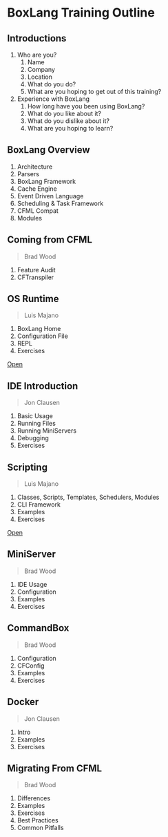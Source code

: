 # BoxLang Training Outline

## Introductions

1. Who are you?
   1. Name
   2. Company
   3. Location
   4. What do you do?
   5. What are you hoping to get out of this training?
1. Experience with BoxLang
    1. How long have you been using BoxLang?
    2. What do you like about it?
    3. What do you dislike about it?
    4. What are you hoping to learn?

## BoxLang Overview

1. Architecture
2. Parsers
3. BoxLang Framework
4. Cache Engine
5. Event Driven Language
6. Scheduling & Task Framework
7. CFML Compat
8. Modules

## Coming from CFML

> Brad Wood

1. Feature Audit
2. CFTranspiler

## OS Runtime

> Luis Majano

1. BoxLang Home
2. Configuration File
3. REPL
4. Exercises

[Open](steps/os-runtime.md)

## IDE Introduction

> Jon Clausen

1. Basic Usage
2. Running Files
3. Running MiniServers
4. Debugging
5. Exercises

## Scripting

> Luis Majano

1. Classes, Scripts, Templates, Schedulers, Modules
2. CLI Framework
3. Examples
4. Exercises

[Open](steps/scripting.md)

## MiniServer

> Brad Wood

1. IDE Usage
2. Configuration
3. Examples
4. Exercises

## CommandBox

> Brad Wood

1. Configuration
2. CFConfig
3. Examples
4. Exercises

## Docker

> Jon Clausen

1. Intro
2. Examples
3. Exercises

## Migrating From CFML

> Brad Wood

1. Differences
2. Examples
3. Exercises
4. Best Practices
5. Common Pitfalls
